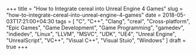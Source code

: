 +++
title = "How to Integrate cereal into Unreal Engine 4 Games"
slug = "how-to-integrate-cereal-into-unreal-engine-4-games"
date = 2018-05-03T17:21:00+04:30
tags = [ "C", "C++", "Clang", "creal", "Cross-platform", "Epic Games", "Game Development", "Game Programming", "gamedev", "indiedev", "Linux", "LLVM", "MSVC", "UDK", "UE4", "Unreal Engine", "UnrealScript", "VC++", "Visual C++", "Visual Stuio", "Windows" ]
draft = true
+++

<!--more-->

